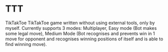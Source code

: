 # TTT
TikTakToe
TikTakToe game written without using external tools, only by myself. Currently supports 3 modes: Multiplayer, Easy mode (Bot makes some legal move), Medium Mode (Bot recognises and prevents win in 1 move for opponent and recognises winning positions of itself and is able to find winning move). 
